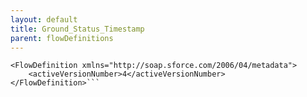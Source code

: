 ```yaml
---
layout: default
title: Ground_Status_Timestamp
parent: flowDefinitions
---
```


```<?xml version="1.0" encoding="UTF-8"?>
<FlowDefinition xmlns="http://soap.sforce.com/2006/04/metadata">
    <activeVersionNumber>4</activeVersionNumber>
</FlowDefinition>```
